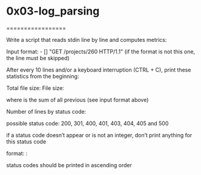 # 0x03-log_parsing

=================

Write a script that reads stdin line by line and computes metrics:

Input format:  <IP Address> - [<date>] "GET /projects/260 HTTP/1.1" <status code> <file size> (if the format is not this one, the line must be skipped)

After every 10 lines and/or a keyboard interruption (CTRL + C), print these statistics from the beginning:

Total file size: File size: <total size>

where <total size> is the sum of all previous <file size> (see input format above)

Number of lines by status code:

possible status code: 200, 301, 400, 401, 403, 404, 405 and 500

if a status code doesn’t appear or is not an integer, don’t print anything for this status code

format: <status code>: <number>

status codes should be printed in ascending order
